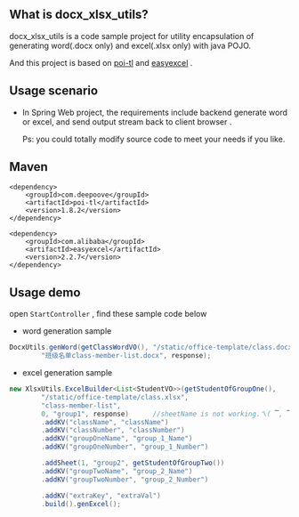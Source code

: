 ## What is docx_xlsx_utils?

docx_xlsx_utils is a code sample project for utility encapsulation of generating word(.docx only) and excel(.xlsx only) with java POJO.

And this project is based on [poi-tl](https://github.com/Sayi/poi-tl) and [easyexcel](https://github.com/alibaba/easyexcel) .

## Usage scenario

- In Spring Web project, the requirements include backend generate word or excel, and send output stream back to client browser .

  Ps: you could totally modify source code to meet your needs if you like.

## Maven

```
<dependency>
    <groupId>com.deepoove</groupId>
    <artifactId>poi-tl</artifactId>
    <version>1.8.2</version>
</dependency>

<dependency>
    <groupId>com.alibaba</groupId>
    <artifactId>easyexcel</artifactId>
    <version>2.2.7</version>
</dependency>
```

## Usage demo

open `StartController` , find these sample code below

- word generation sample

```java
DocxUtils.genWord(getClassWordVO(), "/static/office-template/class.docx",
        "班级名单class-member-list.docx", response);
```

- excel generation sample

```java
new XlsxUtils.ExcelBuilder<List<StudentVO>>(getStudentOfGroupOne(),
        "/static/office-template/class.xlsx",
        "class-member-list",
        0, "group1", response)      //sheetName is not working.ㄟ( ▔, ▔ )ㄏ
        .addKV("className", "className")
        .addKV("classNumber", "classNumber")
        .addKV("groupOneName", "group_1_Name")
        .addKV("groupOneNumber", "group_1_Number")

        .addSheet(1, "group2", getStudentOfGroupTwo())
        .addKV("groupTwoName", "group_2_Name")
        .addKV("groupTwoNumber", "group_2_Number")

        .addKV("extraKey", "extraVal")
        .build().genExcel();
```


